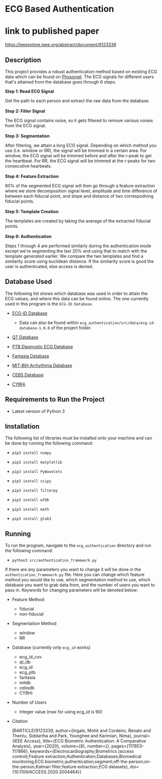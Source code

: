 # ECG Based Authentication
# link to published paper 
https://ieeexplore.ieee.org/abstract/document/9123339

## Description

This project provides a robust authentication method based on existing ECG data which can be found on [Physionet](https://physionet.org). The ECG signals for different users that's attained from the database goes through 6 steps. 

__Step 1: Read ECG Signal__

Get the path to each person and extract the raw data from the database.
<br/><br/>
__Step 2: Filter Signal__

The ECG signal contains noise, so it gets filtered to remove various noises from the ECG signal.
<br/><br/>
__Step 3: Segmentation__

After filtering, we attain a long ECG signal. Depending on which method you use (i.e. window or RR), the signal will be trimmed in a certain area. For window, the ECG signal will be trimmed before and after the r-peak to get the heartbeat. For RR, the ECG signal will be trimmed at the r-peaks for two consecutive hearbeats. 
<br/><br/>
__Step 4: Feature Extraction__

80% of the segmented ECG signal will then go through a feature extraction where we store decomposition signal level, amplitude and time difference of between each fiducial point, and slope and distance of two correspodning fiducial points. 
<br/><br/>
__Step 5: Template Creation__

The templates are created by taking the average of the extracted fiducial points.
<br/><br/>
__Step 6: Authentication__

Steps 1 through 4 are performed similarly during the authentication mode except we're segmenting the last 20% and using that to match with the template generated earlier. We compare the two templates and find a similarity score using euclidean distance. If the similarity score is good the user is authenticated, else access is denied. 

## Database Used

The following list shows which database was used in order to attain the ECG values, and where this data can be found online. The one currently used in this program is the `ECG-ID Database`. 

* [ECG-ID Database](https://physionet.org/content/ecgiddb/1.0.0/)
    * Data can also be found within `ecg_authentication/src/data/ecg-id-database-1.0.0` of the project folder.

* [QT Database](https://physionet.org/content/qtdb/1.0.0/)

* [PTB Diagnostic ECG Database](https://www.physionet.org/content/ptbdb/1.0.0/)

* [Fantasia Database](https://physionet.org/content/fantasia/1.0.0/)

* [MIT-BIH Arrhythmia Database](https://physionet.org/content/mitdb/1.0.0/)

* [CEBS Database](https://www.physionet.org/content/cebsdb/1.0.0/)

* [CYBHi](https://zenodo.org/record/2381823#.XvpCSy2z1N1)

## Requirements to Run the Project

* Latest version of Python 3

## Installation

The following list of libraries must be installed onto your machine and can be done by running the following command: 
    
* `pip3 install numpy`
    
* `pip3 install matplotlib`

* `pip3 install PyWavelets`

* `pip3 install scipy`

* `pip3 install filterpy`

* `pip3 install wfdb`

* `pip3 install math`

* `pip3 install glob3`

## Running

To run the program, navigate to the `ecg_authentication` directory and run the following command:

* `python3 src/authentication_framework.py`

If there are any parameters you want to change it will be done in the `authentication_framework.py` file. Here you can change which feature method you would like to use, which segmentation method to use, which database you want to grab data from, and the number of users you want to pass in. Keywords for changing parameters will be denoted below:

* Feature Method:
    * fiducial
    * non-fiducial

* Segmentation Method
    * window
    * RR

* Database (currently only `ecg_id` works)
    * ecg_id_csv
    * qt_db
    * ecg_id
    * ecg_ptb
    * fantasia
    * mitdb
    * cebsdb
    * CYBHi

* Number of Users
    * Integer value (max for using ecg_id is 90)
 

* Citation

  @ARTICLE{9123339,
  author={Ingale, Mohit and Cordeiro, Renato and Thentu, Siddartha and Park, Younghee and Karimian, Nima},
  journal={IEEE Access}, 
  title={ECG Biometric Authentication: A Comparative Analysis}, 
  year={2020},
  volume={8},
  number={},
  pages={117853-117866},
  keywords={Electrocardiography;Biometrics (access control);Feature extraction;Authentication;Databases;Biomedical monitoring;ECG biometric;authentication;segment;off-the-person;on-the-person;Kalman filter;feature extraction;ECG datasets},
  doi={10.1109/ACCESS.2020.3004464}}

